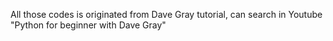 All those codes is originated from Dave Gray tutorial, can search in Youtube "Python for beginner with Dave Gray"

